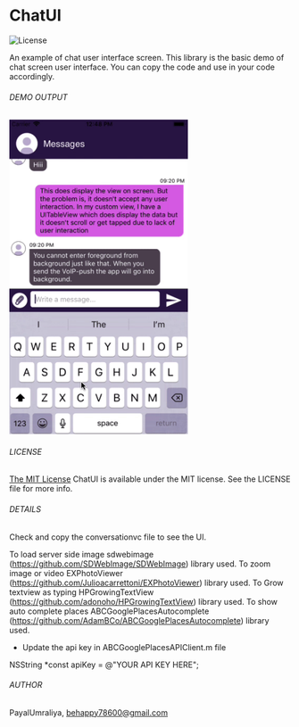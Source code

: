 # ChatUI

![License](http://img.shields.io/:license-mit-blue.svg)

An example of chat user interface screen. This library is the basic demo of chat screen user interface. You can copy the code and use in your code accordingly.

###### DEMO OUTPUT

<img src="https://github.com/PayalUmraliya/ChatUI/blob/master/letstalk.gif" width="320" height="564"/>

###### LICENSE

[The MIT License](LICENSE)
ChatUI is available under the MIT license. See the LICENSE file for more info.

###### DETAILS

Check and copy the conversationvc file to see the UI. 

To load server side image sdwebimage (https://github.com/SDWebImage/SDWebImage) library used.
To zoom image or video EXPhotoViewer (https://github.com/Julioacarrettoni/EXPhotoViewer) library used.
To Grow textview as typing HPGrowingTextView (https://github.com/adonoho/HPGrowingTextView) library used.
To show auto complete places ABCGooglePlacesAutocomplete (https://github.com/AdamBCo/ABCGooglePlacesAutocomplete) library used.
- Update the api key in ABCGooglePlacesAPIClient.m file

NSString *const apiKey = @"YOUR API KEY HERE";

###### AUTHOR

PayalUmraliya, behappy78600@gmail.com
